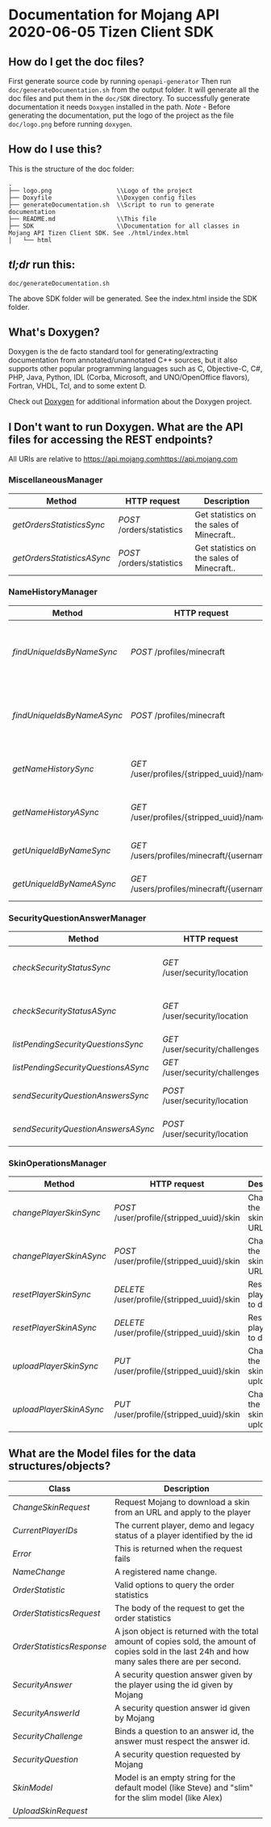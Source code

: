 # Documentation for Mojang API 2020-06-05 Tizen Client SDK

## How do I get the doc files?
First generate source code by running `openapi-generator`
Then run `doc/generateDocumentation.sh` from the output folder. It will generate all the doc files and put them in the `doc/SDK` directory.
To successfully generate documentation it needs `Doxygen` installed in the path.
*Note* - Before generating the documentation, put the logo of the project as the file `doc/logo.png` before running `doxygen`.


## How do I use this?
This is the structure of the doc folder:

```
.
├── logo.png                  \\Logo of the project
├── Doxyfile                  \\Doxygen config files
├── generateDocumentation.sh  \\Script to run to generate documentation
├── README.md                 \\This file
├── SDK                       \\Documentation for all classes in Mojang API Tizen Client SDK. See ./html/index.html
│   └── html

```

## *tl;dr* run this:

```
doc/generateDocumentation.sh
```

The above SDK folder will be generated. See the index.html inside the SDK folder.


## What's Doxygen?
Doxygen is the de facto standard tool for generating/extracting documentation from annotated/unannotated C++ sources, but it also supports other popular programming languages such as C, Objective-C, C#, PHP, Java, Python, IDL (Corba, Microsoft, and UNO/OpenOffice flavors), Fortran, VHDL, Tcl, and to some extent D.

Check out [Doxygen](https://www.doxygen.org/) for additional information about the Doxygen project.

## I Don't want to run Doxygen. What are the API files for accessing the REST endpoints?
All URIs are relative to https://api.mojang.comhttps://api.mojang.com

### MiscellaneousManager
Method | HTTP request | Description
------------- | ------------- | -------------
*getOrdersStatisticsSync* | *POST* /orders/statistics | Get statistics on the sales of Minecraft..
*getOrdersStatisticsASync* | *POST* /orders/statistics | Get statistics on the sales of Minecraft..

### NameHistoryManager
Method | HTTP request | Description
------------- | ------------- | -------------
*findUniqueIdsByNameSync* | *POST* /profiles/minecraft | Find the current UUID of multiple players at once.
*findUniqueIdsByNameASync* | *POST* /profiles/minecraft | Find the current UUID of multiple players at once.
*getNameHistorySync* | *GET* /user/profiles/{stripped_uuid}/names | Gets the full player's name history.
*getNameHistoryASync* | *GET* /user/profiles/{stripped_uuid}/names | Gets the full player's name history.
*getUniqueIdByNameSync* | *GET* /users/profiles/minecraft/{username} | Find the UUID by name.
*getUniqueIdByNameASync* | *GET* /users/profiles/minecraft/{username} | Find the UUID by name.

### SecurityQuestionAnswerManager
Method | HTTP request | Description
------------- | ------------- | -------------
*checkSecurityStatusSync* | *GET* /user/security/location | Check if security questions are needed.
*checkSecurityStatusASync* | *GET* /user/security/location | Check if security questions are needed.
*listPendingSecurityQuestionsSync* | *GET* /user/security/challenges | Get list of questions.
*listPendingSecurityQuestionsASync* | *GET* /user/security/challenges | Get list of questions.
*sendSecurityQuestionAnswersSync* | *POST* /user/security/location | Send back the answers.
*sendSecurityQuestionAnswersASync* | *POST* /user/security/location | Send back the answers.

### SkinOperationsManager
Method | HTTP request | Description
------------- | ------------- | -------------
*changePlayerSkinSync* | *POST* /user/profile/{stripped_uuid}/skin | Changes the player skin by URL.
*changePlayerSkinASync* | *POST* /user/profile/{stripped_uuid}/skin | Changes the player skin by URL.
*resetPlayerSkinSync* | *DELETE* /user/profile/{stripped_uuid}/skin | Resets the player skin to default.
*resetPlayerSkinASync* | *DELETE* /user/profile/{stripped_uuid}/skin | Resets the player skin to default.
*uploadPlayerSkinSync* | *PUT* /user/profile/{stripped_uuid}/skin | Changes the player skin by upload.
*uploadPlayerSkinASync* | *PUT* /user/profile/{stripped_uuid}/skin | Changes the player skin by upload.


## What are the Model files for the data structures/objects?
Class | Description
------------- | -------------
 *ChangeSkinRequest* | Request Mojang to download a skin from an URL and apply to the player
 *CurrentPlayerIDs* | The current player, demo and legacy status of a player identified by the id
 *Error* | This is returned when the request fails
 *NameChange* | A registered name change.
 *OrderStatistic* | Valid options to query the order statistics
 *OrderStatisticsRequest* | The body of the request to get the order statistics
 *OrderStatisticsResponse* | A json object is returned with the total amount of copies sold, the amount of copies sold in the last 24h and how many sales there are per second.
 *SecurityAnswer* | A security question answer given by the player using the id given by Mojang
 *SecurityAnswerId* | A security question answer id given by Mojang
 *SecurityChallenge* | Binds a question to an answer id, the answer must respect the answer id.
 *SecurityQuestion* | A security question requested by Mojang
 *SkinModel* | Model is an empty string for the default model (like Steve) and \"slim\" for the slim model (like Alex)
 *UploadSkinRequest* | 

